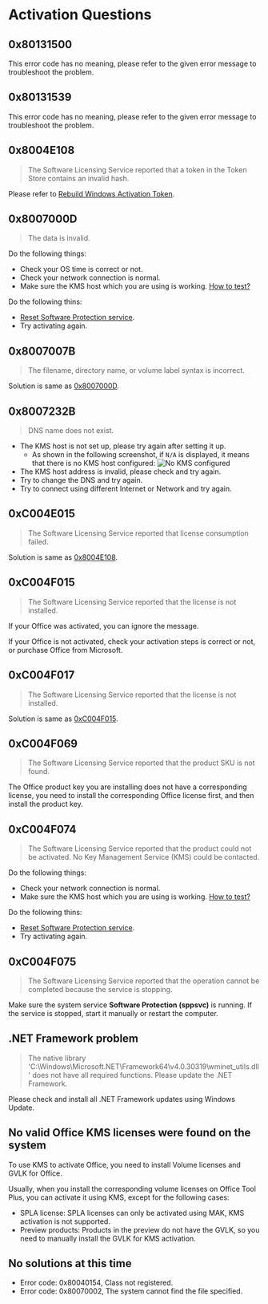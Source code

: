 # Activation Questions

## 0x80131500

This error code has no meaning, please refer to the given error message to troubleshoot the problem.

## 0x80131539

This error code has no meaning, please refer to the given error message to troubleshoot the problem.

## 0x8004E108

> The Software Licensing Service reported that a token in the Token Store contains an invalid hash.

Please refer to [Rebuild Windows Activation Token](/usage/toolbox/windows.md#rebuild-windows-activation-token).

## 0x8007000D

> The data is invalid.

Do the following things:

- Check your OS time is correct or not.
- Check your network connection is normal.
- Make sure the KMS host which you are using is working. [How to test?](/usage/toolbox/general.md#test-kms-host-reachability)

Do the following thins:

- [Reset Software Protection service](/usage/toolbox/windows.md#reset-software-protection-service).
- Try activating again.

## 0x8007007B

> The filename, directory name, or volume label syntax is incorrect.

Solution is same as [0x8007000D](activation.md#_0x8007000d).

## 0x8007232B

> DNS name does not exist.

- The KMS host is not set up, please try again after setting it up.
  - As shown in the following screenshot, if `N/A` is displayed, it means that there is no KMS host configured:
  ![No KMS configured](/images/en-us/activation/no-kms-configured.png)
- The KMS host address is invalid, please check and try again.
- Try to change the DNS and try again.
- Try to connect using different Internet or Network and try again.

## 0xC004E015

> The Software Licensing Service reported that license consumption failed.

Solution is same as [0x8004E108](activation.md#_0x8004e108).

## 0xC004F015

> The Software Licensing Service reported that the license is not installed.

If your Office was activated, you can ignore the message.

If your Office is not activated, check your activation steps is correct or not, or purchase Office from Microsoft.

## 0xC004F017

> The Software Licensing Service reported that the license is not installed.

Solution is same as [0xC004F015](activation.md#_0xc004f015).

## 0xC004F069

> The Software Licensing Service reported that the product SKU is not found.

The Office product key you are installing does not have a corresponding license, you need to install the corresponding Office license first, and then install the product key.

## 0xC004F074

> The Software Licensing Service reported that the product could not be activated. No Key Management Service (KMS) could be contacted.

Do the following things:

- Check your network connection is normal.
- Make sure the KMS host which you are using is working. [How to test?](/usage/toolbox/general.md#test-kms-host-reachability)

Do the following thins:

- [Reset Software Protection service](/usage/toolbox/windows.md#reset-software-protection-service).
- Try activating again.

## 0xC004F075

> The Software Licensing Service reported that the operation cannot be completed because the service is stopping.

Make sure the system service **Software Protection (sppsvc)** is running. If the service is stopped, start it manually or restart the computer.

## .NET Framework problem

> The native library 'C:\Windows\Microsoft.NET\Framework64\v4.0.30319\wminet_utils.dll' does not have all required functions. Please update the .NET Framework.

Please check and install all .NET Framework updates using Windows Update.

## No valid Office KMS licenses were found on the system

To use KMS to activate Office, you need to install Volume licenses and GVLK for Office.

Usually, when you install the corresponding volume licenses on Office Tool Plus, you can activate it using KMS, except for the following cases:

- SPLA license: SPLA licenses can only be activated using MAK, KMS activation is not supported.
- Preview products: Products in the preview do not have the GVLK, so you need to manually install the GVLK for KMS activation.

## No solutions at this time

- Error code: 0x80040154, Class not registered.
- Error code: 0x80070002, The system cannot find the file specified.
